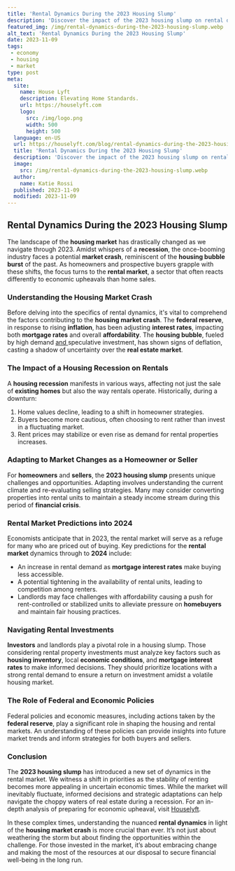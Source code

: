 ```yaml
---
title: 'Rental Dynamics During the 2023 Housing Slump'
description: 'Discover the impact of the 2023 housing slump on rental dynamics, offering insights into the evolving rental market and its challenges.'
featured_img: /img/rental-dynamics-during-the-2023-housing-slump.webp
alt_text: 'Rental Dynamics During the 2023 Housing Slump'
date: 2023-11-09
tags:
 - economy
 - housing
 - market
type: post
meta:
  site:
    name: House Lyft
    description: Elevating Home Standards.
    url: https://houselyft.com
    logo:
      src: /img/logo.png
      width: 500
      height: 500
  language: en-US
  url: https://houselyft.com/blog/rental-dynamics-during-the-2023-housing-slump
  title: 'Rental Dynamics During the 2023 Housing Slump'
  description: 'Discover the impact of the 2023 housing slump on rental dynamics, offering insights into the evolving rental market and its challenges.'
  image:
    src: /img/rental-dynamics-during-the-2023-housing-slump.webp
  author:
    name: Katie Rossi
  published: 2023-11-09
  modified: 2023-11-09
---
```



## Rental Dynamics During the 2023 Housing Slump

The landscape of the **housing market** has drastically changed as we navigate through 2023. Amidst whispers of a **recession**, the once-booming industry faces a potential **market crash**, reminiscent of the **housing bubble burst** of the past. As homeowners and prospective buyers grapple with these shifts, the focus turns to the **rental market**, a sector that often reacts differently to economic upheavals than home sales.

### Understanding the Housing Market Crash

Before delving into the specifics of rental dynamics, it's vital to comprehend the factors contributing to the **housing market crash**. The **federal reserve**, in response to rising **inflation**, has been adjusting **interest rates**, impacting both **mortgage rates** and overall **affordability**. The **housing bubble**, fueled by high demand [and  ](https://houselyft.com/blog/forecasting-recovery-2023-housing-market-analysis)speculative investment, has shown signs of deflation, casting a shadow of uncertainty over the **real estate market**.

### The Impact of a Housing Recession on Rentals

A **housing recession** manifests in various ways, affecting not just the sale of **existing homes** but also the way rentals operate. Historically, during a downturn:

1. Home values decline, leading to a shift in homeowner strategies.
2. Buyers become more cautious, often choosing to rent rather than invest in a fluctuating market.
3. Rent prices may stabilize or even rise as demand for rental properties increases.

### Adapting to Market Changes as a Homeowner or Seller

For **homeowners** and **sellers**, the **2023 housing slump** presents unique challenges and opportunities. Adapting involves understanding the current climate and re-evaluating selling strategies. Many may consider converting properties into rental units to maintain a steady income stream during this period of **financial crisis**.

### Rental Market Predictions into 2024

Economists anticipate that in 2023, the rental market will serve as a refuge for many who are priced out of buying. Key predictions for the **rental market** dynamics through to **2024** include:
  - An increase in rental demand as **mortgage interest rates** make buying less accessible.
  - A potential tightening in the availability of rental units, leading to competition among renters.
  - Landlords may face challenges with affordability causing a push for rent-controlled or stabilized units to alleviate pressure on **homebuyers** and maintain fair housing practices.

### Navigating Rental Investments

**Investors** and landlords play a pivotal role in a housing slump. Those considering rental property investments must analyze key factors such as **housing inventory**, local **economic conditions**, and **mortgage interest rates** to make informed decisions. They should prioritize locations with a strong rental demand to ensure a return on investment amidst a volatile housing market.

### The Role of Federal and Economic Policies

Federal policies and economic measures, including actions taken by the **federal reserve**, play a significant role in shaping the housing and rental markets. An understanding of these policies can provide insights into future market trends and inform strategies for both buyers and sellers.

### Conclusion

The **2023 housing slump** has introduced a new set of dynamics in the rental market. We witness a shift in priorities as the stability of renting becomes more appealing in uncertain economic times. While the market will inevitably fluctuate, informed decisions and strategic adaptations can help navigate the choppy waters of real estate during a recession. For an in-depth analysis of preparing for economic upheaval, visit [Houselyft](https://houselyft.com/blog/the-looming-housing-recession-preparing-for-economic-turmoil/).

In these complex times, understanding the nuanced **rental dynamics** in light of the **housing market crash** is more crucial than ever. It’s not just about weathering the storm but about finding the opportunities within the challenge. For those invested in the market, it’s about embracing change and making the most of the resources at our disposal to secure financial well-being in the long run.